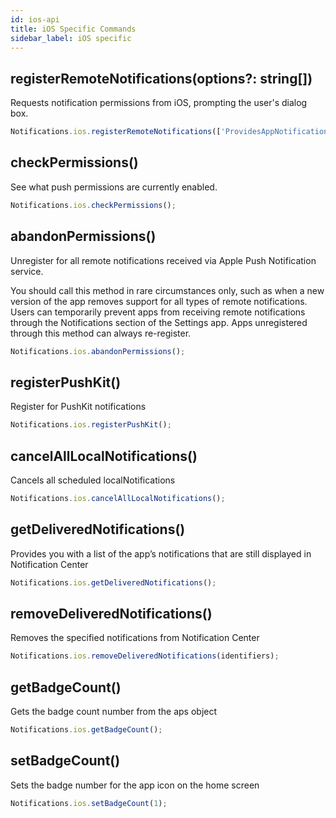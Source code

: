 ```yaml
---
id: ios-api
title: iOS Specific Commands
sidebar_label: iOS specific
---
```


## registerRemoteNotifications(options?: string[])
Requests notification permissions from iOS, prompting the user's dialog box.

```js
Notifications.ios.registerRemoteNotifications(['ProvidesAppNotificationSettings']);
```

## checkPermissions()
See what push permissions are currently enabled.

```js
Notifications.ios.checkPermissions();
```

## abandonPermissions()
Unregister for all remote notifications received via Apple Push Notification service.

You should call this method in rare circumstances only, such as when a new version of the app removes support for all types of remote notifications. Users can temporarily prevent apps from receiving remote notifications through the Notifications section of the Settings app. Apps unregistered through this method can always re-register.

```js
Notifications.ios.abandonPermissions();
```

## registerPushKit()
Register for PushKit notifications

```js
Notifications.ios.registerPushKit();
```

## cancelAllLocalNotifications()
Cancels all scheduled localNotifications

```js
Notifications.ios.cancelAllLocalNotifications();
```

## getDeliveredNotifications()
Provides you with a list of the app’s notifications that are still displayed in Notification Center

```js
Notifications.ios.getDeliveredNotifications();
```

## removeDeliveredNotifications()
Removes the specified notifications from Notification Center

```js
Notifications.ios.removeDeliveredNotifications(identifiers);
```

## getBadgeCount()
Gets the badge count number from the aps object

```js
Notifications.ios.getBadgeCount();
```

## setBadgeCount()
Sets the badge number for the app icon on the home screen

```js
Notifications.ios.setBadgeCount(1);
```